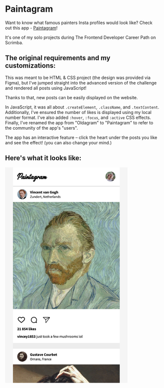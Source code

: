 # Paintagram

Want to know what famous painters Insta profiles would look like? Check out this app - [Paintagram](https://annziel.github.io/paintagram/)!

It's one of my solo projects during The Frontend Developer Career Path on Scrimba.

## The original requirements and my customizations:

This was meant to be HTML & CSS project (the design was provided via Figma), but I've jumped straight into the advanced version of the challenge and rendered all posts using JavaScript! 

Thanks to that, new posts can be easily displayed on the website.

In JavaScript, it was all about `.createElement`, `.className`, and `.textContent`. Additionally, I've ensured the number of likes is displayed using my local number format. I've also added `:hover`, `:focus`, and `:active` CSS effects. Finally, I've renamed the app from "Oldagram" to "Paintagram" to refer to the community of the app's "users".

The app has an interactive feature – click the heart under the posts you like and see the effect! (you can also change your mind.)

## Here's what it looks like:
<img width="400px" alt="Paintagram first look" src="images/paintagram first look.png">